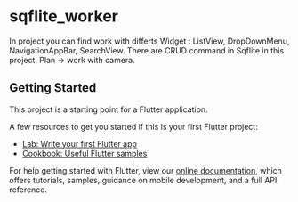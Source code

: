 # sqflite_worker

In project you can find work with differts Widget : ListView, DropDownMenu, NavigationAppBar, SearchView.
There are CRUD command in Sqflite in this project.
Plan -> work with camera.

## Getting Started

This project is a starting point for a Flutter application.

A few resources to get you started if this is your first Flutter project:

- [Lab: Write your first Flutter app](https://flutter.io/docs/get-started/codelab)
- [Cookbook: Useful Flutter samples](https://flutter.io/docs/cookbook)

For help getting started with Flutter, view our 
[online documentation](https://flutter.io/docs), which offers tutorials, 
samples, guidance on mobile development, and a full API reference.
